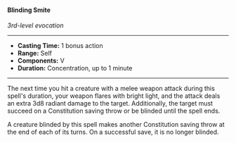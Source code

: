 #### Blinding Smite
*3rd-level evocation*
___
- **Casting Time:** 1 bonus action
- **Range:** Self
- **Components:** V
- **Duration:** Concentration, up to 1 minute
___
The next time you hit a creature with a melee weapon attack during this spell's duration, your weapon flares with bright light, and the attack deals an extra 3d8 radiant damage to the target. Additionally, the target must succeed on a Constitution saving throw or be blinded until the spell ends.

A creature blinded by this spell makes another Constitution saving throw at the end of each of its turns. On a successful save, it is no longer blinded.